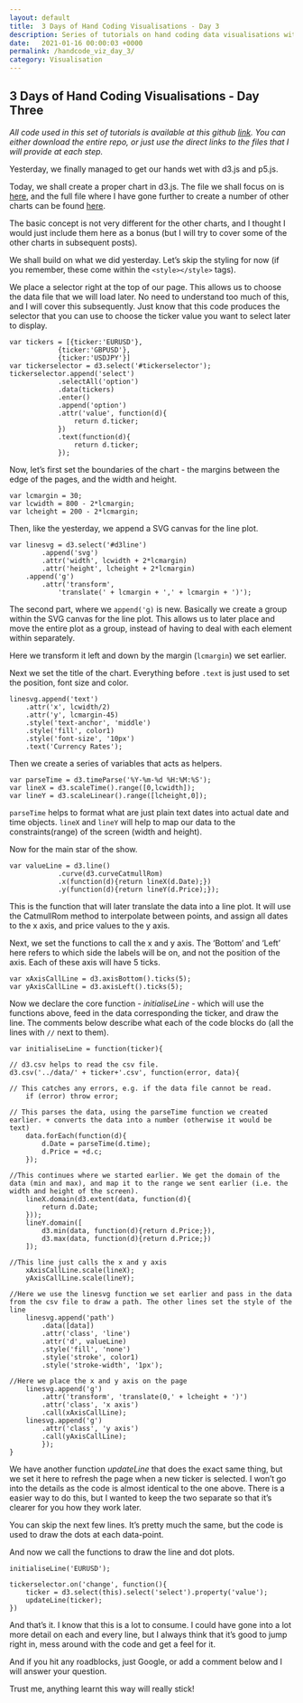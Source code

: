 ```yaml
---
layout: default
title:  3 Days of Hand Coding Visualisations - Day 3
description: Series of tutorials on hand coding data visualisations with Javascript and D3.js
date:   2021-01-16 00:00:03 +0000
permalink: /handcode_viz_day_3/
category: Visualisation
---
```


## 3 Days of Hand Coding Visualisations - Day Three


_All code used in this set of tutorials is available at this github [link][1]. You can either download the entire repo, or just use the direct links to the files that I will provide at each step._

Yesterday, we finally managed to get our hands wet with d3.js and p5.js.

Today, we shall create a proper chart in d3.js. The file we shall focus on is [here][2], and the full file where I have gone further to create a number of other charts can be found [here][3]. 

The basic concept is not very different for the other charts, and I thought I would just include them here as a bonus (but I will try to cover some of the other charts in subsequent posts).

We shall build on what we did yesterday. Let’s skip the styling for now (if you remember, these come within the `<style></style>` tags).

We place a selector right at the top of our page. This allows us to choose the data file that we will load later. No need to understand too much of this, and I will cover this subsequently. Just know that this code produces the selector that you can use to choose the ticker value you want to select later to display.
```
var tickers = [{ticker:'EURUSD'}, 
			{ticker:'GBPUSD'}, 
			{ticker:'USDJPY'}]
var tickerselector = d3.select('#tickerselector');
tickerselector.append('select')
			.selectAll('option')
			.data(tickers)
			.enter()
			.append('option')
			.attr('value', function(d){
				return d.ticker;
			})
			.text(function(d){
				return d.ticker;
			});
```
Now, let’s first set the boundaries of the chart - the margins between the edge of the pages, and the width and height.
```
var lcmargin = 30;
var lcwidth = 800 - 2*lcmargin;
var lcheight = 200 - 2*lcmargin;
```

Then, like the yesterday, we append a SVG canvas for the line plot.
```
var linesvg = d3.select('#d3line')
		.append('svg')
		.attr('width', lcwidth + 2*lcmargin)
		.attr('height', lcheight + 2*lcmargin)
	.append('g')
		.attr('transform', 
			'translate(' + lcmargin + ',' + lcmargin + ')');
```

The second part, where we `append('g)` is new. Basically we create a group within the SVG canvas for the line plot. This allows us to later place and move the entire plot as a group, instead of having to deal with each element within separately. 

Here we transform it left and down by the margin (`lcmargin`) we set earlier.

Next we set the title of the chart. Everything before `.text` is just used to set the position, font size and color.
```
linesvg.append('text')
	.attr('x', lcwidth/2)
	.attr('y', lcmargin-45)
	.style('text-anchor', 'middle')
	.style('fill', color1)
	.style('font-size', '10px')
	.text('Currency Rates');
```
Then we create a series of variables that acts as helpers.
```
var parseTime = d3.timeParse('%Y-%m-%d %H:%M:%S');
var lineX = d3.scaleTime().range([0,lcwidth]);
var lineY = d3.scaleLinear().range([lcheight,0]);
```
`parseTime` helps to format what are just plain text dates into actual date and time objects.
`lineX` and `lineY` will help to map our data to the constraints(range) of the screen (width and height). 

Now for the main star of the show.
```
var valueLine = d3.line()
			.curve(d3.curveCatmullRom)
			.x(function(d){return lineX(d.Date);})
			.y(function(d){return lineY(d.Price);});
```

This is the function that will later translate the data into a line plot. It will use the CatmullRom method to interpolate between points, and assign all dates to the x axis, and price values to the y axis.

Next, we set the functions to call the x and y axis. The ‘Bottom’ and ‘Left’ here refers to which side the labels will be on, and not the position of the axis. Each of these axis will have 5 ticks.
```
var xAxisCallLine = d3.axisBottom().ticks(5);
var yAxisCallLine = d3.axisLeft().ticks(5);
```

Now we declare the core function - _initialiseLine_ - which will use the functions above, feed in the data corresponding the ticker, and draw the line. The comments below describe what each of the code blocks do (all the lines with `//` next to them).
```
var initialiseLine = function(ticker){

// d3.csv helps to read the csv file. 
d3.csv('../data/' + ticker+'.csv', function(error, data){

// This catches any errors, e.g. if the data file cannot be read.
	if (error) throw error;

// This parses the data, using the parseTime function we created earlier. + converts the data into a number (otherwise it would be text)
	data.forEach(function(d){
		d.Date = parseTime(d.time);
		d.Price = +d.c;
	});

//This continues where we started earlier. We get the domain of the data (min and max), and map it to the range we sent earlier (i.e. the width and height of the screen).
	lineX.domain(d3.extent(data, function(d){
		return d.Date;
	}));
	lineY.domain([
		d3.min(data, function(d){return d.Price;}),
		d3.max(data, function(d){return d.Price;})
	]);

//This line just calls the x and y axis
	xAxisCallLine.scale(lineX);
	yAxisCallLine.scale(lineY);

//Here we use the linesvg function we set earlier and pass in the data from the csv file to draw a path. The other lines set the style of the line
	linesvg.append('path')
		.data([data])
		.attr('class', 'line')
		.attr('d', valueLine)
		.style('fill', 'none')
		.style('stroke', color1)
		.style('stroke-width', '1px');

//Here we place the x and y axis on the page
	linesvg.append('g')
		.attr('transform', 'translate(0,' + lcheight + ')')
		.attr('class', 'x axis')
		.call(xAxisCallLine);
	linesvg.append('g')
		.attr('class', 'y axis')
		.call(yAxisCallLine);
		});
}
```
We have another function _updateLine_ that does the exact same thing, but we set it here to refresh the page when a new ticker is selected. I won’t go into the details as the code is almost identical to the one above. There is a easier way to do this, but I wanted to keep the two separate so that it’s clearer for you how they work later.

You can skip the next few lines. It’s pretty much the same, but the code is used to draw the dots at each data-point.

And now we call the functions to draw the line and dot plots.
```
initialiseLine('EURUSD');

tickerselector.on('change', function(){
	ticker = d3.select(this).select('select').property('value');
	updateLine(ticker);
})
```
And that’s it. I know that this is a lot to consume. I could have gone into a lot more detail on each and every line, but I always think that it’s good to jump right in, mess around with the code and get a feel for it.

And if you hit any roadblocks, just Google, or add a comment below and I will answer your question. 

Trust me, anything learnt this way will really stick!

[1]:	https://github.com/playgrdstar/handcoding_viz
[2]:	https://github.com/playgrdstar/handcoding_viz/blob/master/src/lab.html
[3]:	https://github.com/playgrdstar/handcoding_viz/blob/master/src/three_dashboard.html